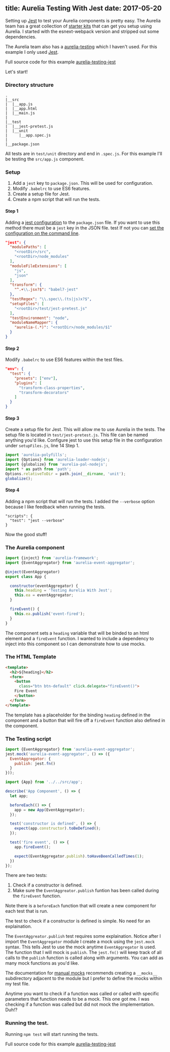 title: Aurelia Testing With Jest
date: 2017-05-20
---

Setting up [Jest](https://facebook.github.io/jest/) to test your Aurelia components is pretty easy. The Aurelia team has a great collection of [starter kits](https://github.com/aurelia/skeleton-navigation) that can get you setup using Aurelia. I started with the esnext-webpack version and stripped out some dependencies.

The Aurelia team also has a [aurelia-testing](https://github.com/aurelia/testing) which I haven't used. For this example I only used [Jest](https://facebook.github.io/jest/).

Full source code for this example [aurelia-testing-jest](https://github.com/schempy/aurelia-testing-jest)

Let's start!

### Directory structure
```
.
|__src
|  |__app.js
|  |__app.html
|  |__main.js
|
|__test
|  |__jest-pretest.js
|  |__unit
|     |__app.spec.js
|
|__package.json
```
All tests are in ``test/unit`` directory and end in ``.spec.js``. For this example I'll be testing the ``src/app.js`` component.


### Setup
1. Add a ``jest`` key to ``package.json``. This will be used for configuration.
2. Modify ``.babelrc`` to use ES6 features.
3. Create a setup file for Jest.
4. Create a npm script that will run the tests.

#### Step 1
Adding a [jest configuration](https://facebook.github.io/jest/docs/configuration.html#content) to the ``package.json`` file. If you want to use this method there must be a ``jest`` key in the JSON file.
test
If not you can [set the configuration on the command line](https://facebook.github.io/jest/docs/cli.html#content).
```json
"jest": {
  "modulePaths": [
    "<rootDir>/src",
    "<rootDir>/node_modules"
  ],
  "moduleFileExtensions": [
    "js",
    "json"
  ],
  "transform": {
    "^.+\\.jsx?$": "babel7-jest"
  },
  "testRegex": "\\.spec\\.(ts|js)x?$",
  "setupFiles": [
    "<rootDir>/test/jest-pretest.js"
  ],
  "testEnvironment": "node",
  "moduleNameMapper": {
    "aurelia-(.*)": "<rootDir>/node_modules/$1"
  }
}
```


#### Step 2
Modify ``.babelrc`` to use ES6 features within the test files.
```json
"env": {
  "test": {
    "presets": ["env"],
    "plugins": [
      "transform-class-properties",
      "transform-decorators"
    ]
  }
}
```

#### Step 3
Create a setup file for Jest. This will allow me to use Aurelia in the tests. The setup file is located in ``test/jest-pretest.js``. This file can be named anything you'd like. Configure jest to use this setup file in the configuration under ``setupFiles.js``, line 14 Step 1.
```javascript
import 'aurelia-polyfills';
import {Options} from 'aurelia-loader-nodejs';
import {globalize} from 'aurelia-pal-nodejs';
import * as path from 'path';
Options.relativeToDir = path.join(__dirname, 'unit');
globalize();
```

#### Step 4
Adding a npm script that will run the tests. I added the ``--verbose`` option because I like feedback when running the tests.
```
"scripts": {
  "test": "jest --verbose"
}
```

Now the good stuff!

### The Aurelia component
```javascript
import {inject} from 'aurelia-framework';
import {EventAggregator} from 'aurelia-event-aggregator';

@inject(EventAggregator)
export class App {

  constructor(eventAggregator) {
    this.heading = 'Testing Aurelia With Jest';
    this.ea = eventAggregator;
  }

  fireEvent() {
    this.ea.publish('event-fired');
  }
}
```
The component sets a ``heading`` variable that will be binded to an html element and a ``fireEvent`` function. I wanted to include a dependency to inject into this component so  I can demonstrate how to use mocks.

### The HTML Template
```html
<template>
  <h2>${heading}</h2>
  <form>
    <button
      class="btn btn-default" click.delegate="fireEvent()">
    Fire Event
    </button>
  </form>
</template>
```
The template has a placeholder for the binding ``heading`` defined in the component and a button that will fire off a ``fireEvent`` function also defined in the component.


### The Testing script
```javascript
import {EventAggregator} from 'aurelia-event-aggregator';
jest.mock('aurelia-event-aggregator', () => ({
  EventAggregator: {
    publish: jest.fn()
  }
}));

import {App} from '../../src/app';

describe('App Component', () => {
  let app;

  beforeEach(() => {
    app = new App(EventAggregator);
  });

  test('constructor is defined', () => {
    expect(app.constructor).toBeDefined();
  });

  test('fire event', () => {
    app.fireEvent();

    expect(EventAggregator.publish).toHaveBeenCalledTimes(1);
  })
});
```
There are two tests:
1. Check if a constructor is defined.
2. Make sure the ``EventAggreator.publish`` funtion has been called during the ``fireEvent`` function.

Note there is a ``beforeEach`` function that will create a new component for each test that is run.

The test to check if a constructor is defined is simple. No need for an explaination.

The ``EventAggreator.publish`` test requires some explaination. Notice after I import the ``EventAggregator`` module I create a mock using the ``jest.mock`` syntax. This tells Jest to use the mock anytime ``EventAggregator`` is used. The function that I will mock is ``publish``. The ``jest.fn()`` will keep track of all calls to the ``publish`` function is called along with arguments. You can add as many mock functions as you'd like.

The documentation for [manual mocks](https://facebook.github.io/jest/docs/manual-mocks.html#content) recommends creating a ``__mocks__`` subdirectory adjacent to the module but I prefer to define the mocks within my test file.

Anytime you want to check if a function was called or called with specific parameters that function needs to be a mock. This one got me. I was checking if a function was called but did not mock the iimplementation. Duh!?


### Running the test.
Running ``npm test`` will start running the tests.


Full source code for this example [aurelia-testing-jest](https://github.com/schempy/aurelia-testing-jest)


